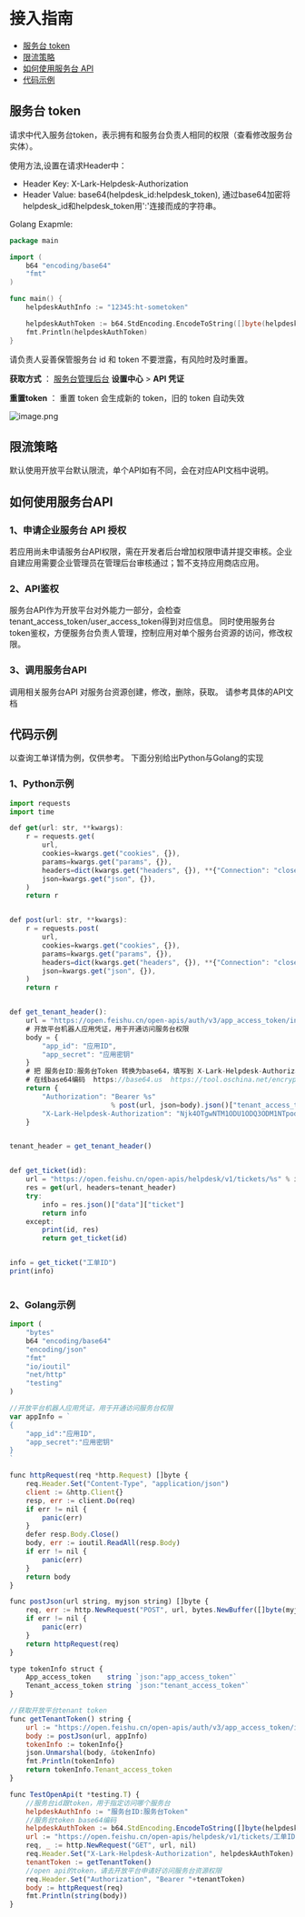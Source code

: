 # 接入指南
- [服务台 token](#服务台token)
- [限流策略](#限流策略)
- [如何使用服务台 API](#如何使用服务台API)
- [代码示例](#代码示例)
## 服务台 token
请求中代入服务台token，表示拥有和服务台负责人相同的权限（查看修改服务台实体）。

使用方法,设置在请求Header中：
* Header Key: X-Lark-Helpdesk-Authorization	
* Header Value: base64(helpdesk_id:helpdesk_token), 通过base64加密将helpdesk_id和helpdesk_token用':'连接而成的字符串。

Golang Exapmle:
```go 
package main

import (
	b64 "encoding/base64"
	"fmt"
)

func main() {
	helpdeskAuthInfo := "12345:ht-sometoken"

	helpdeskAuthToken := b64.StdEncoding.EncodeToString([]byte(helpdeskAuthInfo))
	fmt.Println(helpdeskAuthToken)
}

``` 

请负责人妥善保管服务台 id 和 token 不要泄露，有风险时及时重置。

**获取方式** ：
[服务台管理后台](https://feishu.cn/helpdesk/admin) **设置中心** > **API 凭证**

**重置token** ：
重置 token 会生成新的 token，旧的 token 自动失效

![image.png](//sf3-cn.feishucdn.com/obj/open-platform-opendoc/dcc3b0ac14729354c2bc4b44af26c4f9_psgdwp8GJs.png?height=693&lazyload=true&width=1916)

## 限流策略
默认使用开放平台默认限流，单个API如有不同，会在对应API文档中说明。

## 如何使用服务台API
### 1、申请企业服务台 API 授权
若应用尚未申请服务台API权限，需在开发者后台增加权限申请并提交审核。企业自建应用需要企业管理员在管理后台审核通过；暂不支持应用商店应用。

### 2、API鉴权
服务台API作为开放平台对外能力一部分，会检查tenant_access_token/user_access_token得到对应信息。
同时使用服务台token鉴权，方便服务台负责人管理，控制应用对单个服务台资源的访问，修改权限。

### 3、调用服务台API
调用相关服务台API 对服务台资源创建，修改，删除，获取。 请参考具体的API文档

## 代码示例
以查询工单详情为例，仅供参考。
下面分别给出Python与Golang的实现
### 1、Python示例

```javascript 
import requests
import time

def get(url: str, **kwargs):
    r = requests.get(
        url,
        cookies=kwargs.get("cookies", {}),
        params=kwargs.get("params", {}),
        headers=dict(kwargs.get("headers", {}), **{"Connection": "close"}),
        json=kwargs.get("json", {}),
    )
    return r


def post(url: str, **kwargs):
    r = requests.post(
        url,
        cookies=kwargs.get("cookies", {}),
        params=kwargs.get("params", {}),
        headers=dict(kwargs.get("headers", {}), **{"Connection": "close"}),
        json=kwargs.get("json", {}),
    )
    return r


def get_tenant_header():
    url = "https://open.feishu.cn/open-apis/auth/v3/app_access_token/internal/"
    # 开放平台机器人应用凭证，用于开通访问服务台权限
    body = {
        "app_id": "应用ID",
        "app_secret": "应用密钥"
    }
    # 把 服务台ID:服务台Token 转换为base64，填写到 X-Lark-Helpdesk-Authorization，用于指定访问哪个服务台
    # 在线base64编码  https://base64.us  https://tool.oschina.net/encrypt?type=3
    return {
        "Authorization": "Bearer %s"
                         % post(url, json=body).json()["tenant_access_token"],
        "X-Lark-Helpdesk-Authorization": "Njk4OTgwNTM1ODU1ODQ3ODM1NTpodC1lYjk1Y2ZlYi03ZGM1LTY1ZGUtMTUzOS1iMzZmOTk3MmM3ZjA=",
    }


tenant_header = get_tenant_header()


def get_ticket(id):
    url = "https://open.feishu.cn/open-apis/helpdesk/v1/tickets/%s" % id
    res = get(url, headers=tenant_header)
    try:
        info = res.json()["data"]["ticket"]
        return info
    except:
        print(id, res)
        return get_ticket(id)


info = get_ticket("工单ID")
print(info)
 
``` 
### 2、Golang示例

```javascript 
import (
	"bytes"
	b64 "encoding/base64"
	"encoding/json"
	"fmt"
	"io/ioutil"
	"net/http"
	"testing"
)

//开放平台机器人应用凭证，用于开通访问服务台权限
var appInfo = `
{
    "app_id":"应用ID",
    "app_secret":"应用密钥"
}
`

func httpRequest(req *http.Request) []byte {
	req.Header.Set("Content-Type", "application/json")
	client := &http.Client{}
	resp, err := client.Do(req)
	if err != nil {
		panic(err)
	}
	defer resp.Body.Close()
	body, err := ioutil.ReadAll(resp.Body)
	if err != nil {
		panic(err)
	}
	return body
}

func postJson(url string, myjson string) []byte {
	req, err := http.NewRequest("POST", url, bytes.NewBuffer([]byte(myjson)))
	if err != nil {
		panic(err)
	}
	return httpRequest(req)
}

type tokenInfo struct {
	App_access_token    string `json:"app_access_token"`
	Tenant_access_token string `json:"tenant_access_token"`
}

//获取开放平台tenant token
func getTenantToken() string {
	url := "https://open.feishu.cn/open-apis/auth/v3/app_access_token/internal/"
	body := postJson(url, appInfo)
	tokenInfo := tokenInfo{}
	json.Unmarshal(body, &tokenInfo)
	fmt.Println(tokenInfo)
	return tokenInfo.Tenant_access_token
}

func TestOpenApi(t *testing.T) {
	//服务台id跟token，用于指定访问哪个服务台
	helpdeskAuthInfo := "服务台ID:服务台Token"
	//服务台token base64编码
	helpdeskAuthToken := b64.StdEncoding.EncodeToString([]byte(helpdeskAuthInfo))
	url := "https://open.feishu.cn/open-apis/helpdesk/v1/tickets/工单ID"
	req, _ := http.NewRequest("GET", url, nil)
	req.Header.Set("X-Lark-Helpdesk-Authorization", helpdeskAuthToken)
	tenantToken := getTenantToken()
	//open api的token，请去开放平台申请好访问服务台资源权限
	req.Header.Set("Authorization", "Bearer "+tenantToken)
	body := httpRequest(req)
	fmt.Println(string(body))
}
 
``` 



